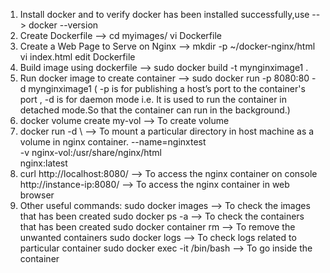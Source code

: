 1. Install docker and to verify docker has been installed successfully,use --> docker --version
2. Create Dockerfile --> cd myimages/
                         vi Dockerfile 
3. Create a Web Page to Serve on Nginx --> mkdir -p ~/docker-nginx/html
                                           vi index.html
                                           edit Dockerfile
4. Build image using dockerfile --> sudo docker build -t mynginximage1 .
5. Run docker image to create container -->  sudo docker run -p 8080:80 -d mynginximage1 
( -p is for publishing a host’s port to the container's port , 
  -d is for daemon mode i.e. It is used to run the container in detached mode.So that the container can run in the background.)
6. docker volume create my-vol --> To create volume
7. docker run -d \               --> To mount a particular directory in host machine as a volume in nginx container.
  --name=nginxtest \
  -v nginx-vol:/usr/share/nginx/html \
  nginx:latest 
8. curl http://localhost:8080/ --> To access the nginx container on console
   http://instance-ip:8080/ --> To access the nginx container in web browser
9. Other useful commands:
   sudo docker images  --> To check the images that has been created 
   sudo docker ps -a  --> To check the containers that has been created
   sudo docker container rm <containerid> --> To remove the unwanted containers
   sudo docker logs <container name> --> To check logs related to particular container
   sudo docker exec -it <containerid> /bin/bash --> To go inside the container
